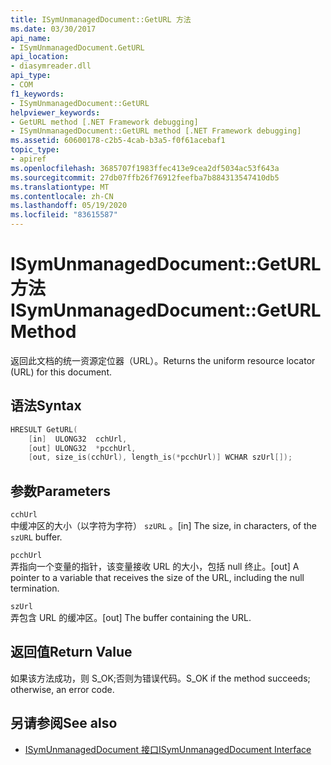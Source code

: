 ```yaml
---
title: ISymUnmanagedDocument::GetURL 方法
ms.date: 03/30/2017
api_name:
- ISymUnmanagedDocument.GetURL
api_location:
- diasymreader.dll
api_type:
- COM
f1_keywords:
- ISymUnmanagedDocument::GetURL
helpviewer_keywords:
- GetURL method [.NET Framework debugging]
- ISymUnmanagedDocument::GetURL method [.NET Framework debugging]
ms.assetid: 60600178-c2b5-4cab-b3a5-f0f61acebaf1
topic_type:
- apiref
ms.openlocfilehash: 3685707f1983ffec413e9cea2df5034ac53f643a
ms.sourcegitcommit: 27db07ffb26f76912feefba7b884313547410db5
ms.translationtype: MT
ms.contentlocale: zh-CN
ms.lasthandoff: 05/19/2020
ms.locfileid: "83615587"
---
```

# <a name="isymunmanageddocumentgeturl-method"></a><span data-ttu-id="eb1e3-102">ISymUnmanagedDocument::GetURL 方法</span><span class="sxs-lookup"><span data-stu-id="eb1e3-102">ISymUnmanagedDocument::GetURL Method</span></span>
<span data-ttu-id="eb1e3-103">返回此文档的统一资源定位器（URL）。</span><span class="sxs-lookup"><span data-stu-id="eb1e3-103">Returns the uniform resource locator (URL) for this document.</span></span>  
  
## <a name="syntax"></a><span data-ttu-id="eb1e3-104">语法</span><span class="sxs-lookup"><span data-stu-id="eb1e3-104">Syntax</span></span>  
  
```cpp  
HRESULT GetURL(  
    [in]  ULONG32  cchUrl,  
    [out] ULONG32  *pcchUrl,  
    [out, size_is(cchUrl), length_is(*pcchUrl)] WCHAR szUrl[]);  
```  
  
## <a name="parameters"></a><span data-ttu-id="eb1e3-105">参数</span><span class="sxs-lookup"><span data-stu-id="eb1e3-105">Parameters</span></span>  
 `cchUrl`  
 <span data-ttu-id="eb1e3-106">中缓冲区的大小（以字符为字符） `szURL` 。</span><span class="sxs-lookup"><span data-stu-id="eb1e3-106">[in] The size, in characters, of the `szURL` buffer.</span></span>  
  
 `pcchUrl`  
 <span data-ttu-id="eb1e3-107">弄指向一个变量的指针，该变量接收 URL 的大小，包括 null 终止。</span><span class="sxs-lookup"><span data-stu-id="eb1e3-107">[out] A pointer to a variable that receives the size of the URL, including the null termination.</span></span>  
  
 `szUrl`  
 <span data-ttu-id="eb1e3-108">弄包含 URL 的缓冲区。</span><span class="sxs-lookup"><span data-stu-id="eb1e3-108">[out] The buffer containing the URL.</span></span>  
  
## <a name="return-value"></a><span data-ttu-id="eb1e3-109">返回值</span><span class="sxs-lookup"><span data-stu-id="eb1e3-109">Return Value</span></span>  
 <span data-ttu-id="eb1e3-110">如果该方法成功，则 S_OK;否则为错误代码。</span><span class="sxs-lookup"><span data-stu-id="eb1e3-110">S_OK if the method succeeds; otherwise, an error code.</span></span>  
  
## <a name="see-also"></a><span data-ttu-id="eb1e3-111">另请参阅</span><span class="sxs-lookup"><span data-stu-id="eb1e3-111">See also</span></span>

- [<span data-ttu-id="eb1e3-112">ISymUnmanagedDocument 接口</span><span class="sxs-lookup"><span data-stu-id="eb1e3-112">ISymUnmanagedDocument Interface</span></span>](isymunmanageddocument-interface.md)
